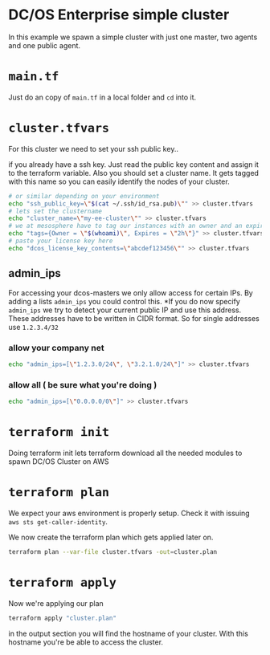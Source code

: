 # DC/OS Enterprise simple cluster
In this example we spawn a simple cluster with just one master, two agents and one public agent.

# `main.tf`
Just do an copy of `main.tf` in a local folder and `cd` into it.

# `cluster.tfvars`
For this cluster we need to set your ssh public key..

if you already have a ssh key. Just read the public key content and assign it to the terraform variable. Also you should set a cluster name. It gets tagged with this name so you can easily identify the nodes of your cluster.

```bash
# or similar depending on your environment
echo "ssh_public_key=\"$(cat ~/.ssh/id_rsa.pub)\"" >> cluster.tfvars
# lets set the clustername
echo "cluster_name=\"my-ee-cluster\"" >> cluster.tfvars
# we at mesosphere have to tag our instances with an owner and an expire date.
echo "tags={Owner = \"$(whoami)\", Expires = \"2h\"}" >> cluster.tfvars
# paste your license key here
echo "dcos_license_key_contents=\"abcdef123456\"" >> cluster.tfvars
```

## admin_ips
For accessing your dcos-masters we only allow access for certain IPs. By adding a lists `admin_ips` you could control this. *If you do now specify `admin_ips` we try to detect your current public IP and use this address. These addresses have to be written in CIDR format. So for single addresses use `1.2.3.4/32`

### allow your company net

```bash
echo "admin_ips=[\"1.2.3.0/24\", \"3.2.1.0/24\"]" >> cluster.tfvars
```

### allow all ( be sure what you're doing )
```bash
echo "admin_ips=[\"0.0.0.0/0\"]" >> cluster.tfvars
```

# `terraform init`
Doing terraform init lets terraform download all the needed modules to spawn DC/OS Cluster on AWS

# `terraform plan`
We expect your aws environment is properly setup. Check it with issuing `aws sts get-caller-identity`.

We now create the terraform plan which gets applied later on.
```bash
terraform plan --var-file cluster.tfvars -out=cluster.plan
```

# `terraform apply`
Now we're applying our plan

```bash
terraform apply "cluster.plan"
```

in the output section you will find the hostname of your cluster. With this hostname you're be able to access the cluster. 